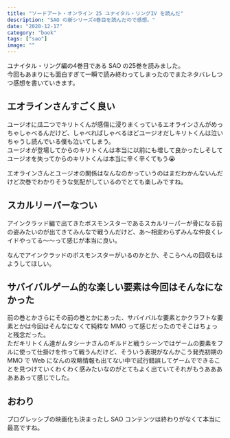 ```yaml
---
title: "ソードアート・オンライン 25 ユナイタル・リングIV を読んだ"
description: "SAO の新シリーズ4巻目を読んだので感想。"
date: "2020-12-17"
category: "book"
tags: ["sao"]
image: ""
---
```


ユナイタル・リング編の4巻目である SAO の25巻を読みました。  
今回もあまりにも面白すぎて一瞬で読み終わってしまったのでまたネタバレしつつ感想を書いていきます。

## エオラインさんすごく良い

ユージオに瓜二つでキリトくんが感傷に浸りまくっているエオラインさんがめっちゃしゃべるんだけど、しゃべればしゃべるほどユージオだしキリトくんは泣いちゃうし読んでいる僕も泣いてしまう。  
ユージオが登場してからのキリトくんは本当に以前にも増して良かったしそしてユージオを失ってからのキリトくんは本当に辛く辛くてもう:sob:

エオラインさんとユージオの関係はなんなのかっていうのはまだわかんないんだけど次巻でわかりそうな気配がしているのでとても楽しみですね。

## スカルリーパーなつい

アインクラッド編で出てきたボスモンスターであるスカルリーパーが骨になる前の姿みたいのが出てきてみんなで戦うんだけど、あ〜相変わらずみんな仲良くレイドやってる〜〜って感じが本当に良い。  

なんでアインクラッドのボスモンスターがいるのかとか、そこらへんの回収もはようしてほしい。

## サバイバルゲーム的な楽しい要素は今回はそんなになかった

前の巻とかさらにその前の巻とかにあった、サバイバルな要素とかクラフトな要素とかは今回はそんなになくて純粋な MMO って感じだったのでそこはちょっと残念だった。  
ただキリトくん達がムタシーナさんのギルドと戦うシーンではゲームの要素をフルに使って仕掛けを作って戦うんだけど、そういう表現がなんかこう発売初期の MMO で Web になんの攻略情報も出てない中で試行錯誤してゲームでできることを見つけていくわくわく感みたいなのがとてもよく出ていてそれがもうああああああって感じでした。

## おわり

プログレッシブの映画化も決まったし SAO コンテンツは終わりがなくて本当に最高ですね。
